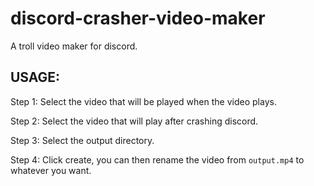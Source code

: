 # discord-crasher-video-maker
A troll video maker for discord. 

## USAGE:

Step 1: Select the video that will be played when the video plays.

Step 2: Select the video that will play after crashing discord.

Step 3: Select the output directory.

Step 4: Click create, you can then rename the video from `output.mp4` to whatever you want.
